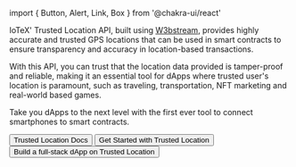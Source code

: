 import { Button, Alert, Link, Box } from '@chakra-ui/react'

IoTeX' Trusted Location API, built using [W3bstream](https://w3bstream.com/), provides highly accurate and trusted GPS locations that can be used in smart contracts to ensure transparency and accuracy in location-based transactions. 

With this API, you can trust that the location data provided is tamper-proof and reliable, making it an essential tool for dApps where trusted user's location is paramount, such as traveling, transportation, NFT marketing and real-world based games. 

Take you dApps to the next level with the first ever tool to connect smartphones to smart contracts. 

<Box display="flex" gap={4} justify-content="space-between">
  <Button colorScheme= "brand" fontWeight="semibold">
    <Link href='https://iotex.gitbook.io/trustedlocation/overview/iotex-trusted-location-api' isExternal>
      Trusted Location Docs
    </Link>
  </Button>

  <Button colorScheme= "brand" fontWeight="semibold">
    <Link href='https://developers.iotex.io/posts/get-started-with-trusted-location' isExternal>
      Get Started with Trusted Location
    </Link>
  </Button>

  <Button colorScheme= "brand" fontWeight="semibold">
    <Link href='https://developers.iotex.io/posts/build-a-full-stack-dapp-on-trusted-location' isExternal>
      Build a full-stack dApp on Trusted Location
    </Link>
  </Button>
</Box>



